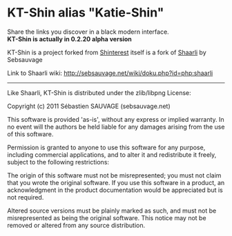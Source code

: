 # KT-Shin alias "Katie-Shin"
Share the links you discover in a black modern interface.  
**KT-Shin is actually in 0.2.20 alpha version**   

KT-Shin is a project forked from [Shinterest](https://github.com/broncowdd/Shinterest) itself is a fork of [Shaarli](https://github.com/sebsauvage/Shaarli ) by Sebsauvage

Link to Shaarli wiki: http://sebsauvage.net/wiki/doku.php?id=php:shaarli

------------------------------------------------------------------------------

Like Shaarli, KT-Shin is distributed under the zlib/libpng License:

Copyright (c) 2011 Sébastien SAUVAGE (sebsauvage.net)

This software is provided 'as-is', without any express or implied warranty. 
In no event will the authors be held liable for any damages arising from the use of this software.

Permission is granted to anyone to use this software for any purpose, including commercial applications, and to alter it and 
redistribute it freely, subject to the following restrictions:

The origin of this software must not be misrepresented; you must not claim that you wrote the original software. 
If you use this software in a product, an acknowledgment in the product documentation would be appreciated but is not required.

Altered source versions must be plainly marked as such, and must not be misrepresented as being the original software.
This notice may not be removed or altered from any source distribution.